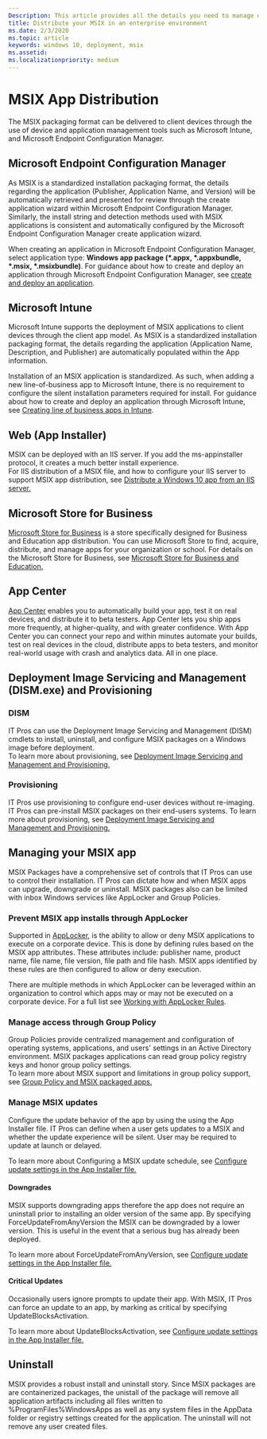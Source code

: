 ```yaml
---
Description: This article provides all the details you need to manage deploying you MSIX applications in an enterprise environment.  This article is targeted at enterprise and IT Pros.
title: Distribute your MSIX in an enterprise environment
ms.date: 2/3/2020
ms.topic: article
keywords: windows 10, deployment, msix
ms.assetid:  
ms.localizationpriority: medium
---
```


#	MSIX App Distribution
The MSIX packaging format can be delivered to client devices through the use of device and application management tools such as Microsoft Intune, and Microsoft Endpoint Configuration Manager. 

##	Microsoft Endpoint Configuration Manager 

As MSIX is a standardized installation packaging format, the details regarding the application (Publisher, Application Name, and Version) will be automatically retrieved and presented for review through the create application wizard within Microsoft Endpoint Configuration Manager. Similarly, the install string and detection methods used with MSIX applications is consistent and automatically configured by the Microsoft Endpoint Configuration Manager create application wizard.

When creating an application in Microsoft Endpoint Configuration Manager, select application type: **Windows app package (*.appx, *.appxbundle, *.msix, *.msixbundle)**. For guidance about how to create and deploy an application through Microsoft Endpoint Configuration Manager, see [create and deploy an application](https://docs.microsoft.com/configmgr/apps/get-started/create-and-deploy-an-application).

## Microsoft Intune

Microsoft Intune supports the deployment of MSIX applications to client devices through the client app model. As MSIX is a standardized installation packaging format, the details regarding the application (Application Name, Description, and Publisher) are automatically populated within the App information.

Installation of an MSIX application is standardized. As such, when adding a new line-of-business app to Microsoft Intune, there is no requirement to configure the silent installation parameters required for install. For guidance about how to create and deploy an application through Microsoft Intune, see [Creating line of business apps in Intune](https://docs.microsoft.com/mem/intune/apps/lob-apps-windows).

## Web (App Installer)

MSIX can be deployed with an IIS server.  If you add the ms-appinstaller protocol, it creates a much better install experience.  
For IIS distribution of a MSIX file, and how to configure your IIS server to support MSIX app distribution, see [Distribute a Windows 10 app from an IIS server.](https://docs.microsoft.com/windows/msix/app-installer/web-install-iis)

## Microsoft Store for Business

[Microsoft Store for Business](https://businessstore.microsoft.com/store) is a store specifically designed for Business and Education app distribution. You can use Microsoft Store to find, acquire, distribute, and manage apps for your organization or school.  For details on the Microsoft Store for Business, see [Microsoft Store for Business and Education.](https://docs.microsoft.com/microsoft-store/)

## App Center

[App Center](https://appcenter.ms/) enables you to automatically build your app, test it on real devices, and distribute it to beta testers.  App Center lets you ship apps more frequently, at higher-quality, and with greater confidence.  With App Center you can connect your repo and within minutes automate your builds, test on real devices in the cloud, distribute apps to beta testers, and monitor real-world usage with crash and analytics data. All in one place.

## Deployment Image Servicing and Management (DISM.exe) and Provisioning

### DISM
IT Pros can use the Deployment Image Servicing and Management (DISM) cmdlets to install, uninstall, and configure MSIX packages on a Windows image before deployment.  
To learn more about provisioning, see [Deployment Image Servicing and Management and Provisioning.](deploy-preinstalled-apps.md)

### Provisioning
IT Pros use provisioning to configure end-user devices without re-imaging.  IT Pros can pre-install MSIX packages on their end-users systems.
To learn more about provisioning, see [Deployment Image Servicing and Management and Provisioning.](deploy-preinstalled-apps.md)

## Managing your MSIX app

MSIX Packages have a comprehensive set of controls that IT Pros can use to control their installation.  IT Pros can dictate how and when MSIX apps can upgrade, downgrade or uninstall.  MSIX packages also can be limited with inbox Windows services like AppLocker and Group Policies. 

###	Prevent MSIX app installs through AppLocker

Supported in [AppLocker](https://docs.microsoft.com/windows/security/threat-protection/windows-defender-application-control/applocker/applocker-overview), is the ability to allow or deny MSIX applications to execute on a corporate device. This is done by defining rules based on the MSIX app attributes. These attributes include: publisher name, product name, file name, file version, file path and file hash. MSIX apps identified by these rules are then configured to allow or deny execution.

There are multiple methods in which AppLocker can be leveraged within an organization to control which apps may or may not be executed on a corporate device. For a full list see [Working with AppLocker Rules](https://docs.microsoft.com/windows/security/threat-protection/windows-defender-application-control/applocker/working-with-applocker-rules).

### Manage access through Group Policy

Group Policies provide centralized management and configuration of operating systems, applications, and users' settings in an Active Directory environment. MSIX packages applications can read group policy registry keys and honor group policy settings.  
To learn more about MSIX support and limitations in group policy support, see [Group Policy and MSIX packaged apps.](https://review.docs.microsoft.com/windows/msix/group-policy-msix)

### Manage MSIX updates

Configure the update behavior of the app by using the using the App Installer file.  IT Pros can define when a user gets updates to a MSIX and whether the update experience will be silent.  User may be required to update at launch or delayed.    

To learn more about Configuring a MSIX update schedule, see [Configure update settings in the App Installer file.](https://docs.microsoft.com/windows/msix/app-installer/update-settings)

#### Downgrades

MSIX supports downgrading apps therefore the app does not require an uninstall prior to installing an older version of the same app. By specifying ForceUpdateFromAnyVersion the MSIX can be downgraded by a lower version. This is useful in the event that a serious bug has already been deployed.  

To learn more about ForceUpdateFromAnyVersion, see [Configure update settings in the App Installer file.](https://docs.microsoft.com/windows/msix/app-installer/update-settings)

#### Critical Updates

Occasionally users ignore prompts to update their app.  With MSIX, IT Pros can force an update to an app, by marking as critical by specifying UpdateBlocksActivation.

To learn more about UpdateBlocksActivation, see [Configure update settings in the App Installer file.](https://docs.microsoft.com/windows/msix/app-installer/update-settings)

## Uninstall

MSIX provides a robust install and uninstall story.  Since MSIX packages are are containerized packages, the unistall of the package will remove all application artifacts including all files written to  %ProgramFiles%WindowsApps as well as any system files in the AppData folder or registry settings created for the application.  The uninstall will not remove any user created files.

